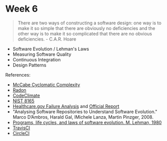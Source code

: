 # Week 6

> There are two ways of constructing a software design: one way is to make it so simple that there are obviously
  no deficiencies and the other way is to make it so complicated that there are no obvious deficiencies. - C.A.R. Hoare

* Software Evolution / Lehman's Laws
* Measuring Software Quality
* Continuous Integration
* Design Patterns

References:

* [McCabe Cyclomatic Complexity](http://www.mccabe.com/pdf/mccabe-nist235r.pdf)
* [Radon](https://pypi.org/project/radon/)
* [CodeClimate](https://codeclimate.com/)
* [NIST 8165](https://nvlpubs.nist.gov/nistpubs/ir/2017/NIST.IR.8165.pdf)
* [Healthcare.gov Failure Analysis](https://www.brookings.edu/blog/techtank/2015/04/09/a-look-back-at-technical-issues-with-healthcare-gov/) and [Official Report](https://www.gao.gov/assets/670/668834.pdf)
* "Analysing Software Repositories to Understand Software Evolution." Marco D’Ambros, Harald Gal, lMichele Lanza, Martin Pinzger, 2008.
* [Programs, life cycles, and laws of software evolution. M. Lehman, 1980](https://ieeexplore.ieee.org/document/1456074/)
* [TravisCI](https://travis-ci.org/)
* [CircleCI](https://circleci.com/)
